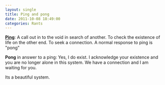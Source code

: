 ```yaml
---
layout: single
title: Ping and pong
date: 2011-10-08 18:49:00
categories: Rants
---
```

<strong><a href="http://en.wikipedia.org/wiki/Ping">Ping</a></strong>: A call out in to the void in search of another. To check the existence of life on the other end. To seek a connection. A normal response to ping is "pong"

<strong>Pong</strong> in answer to a ping: Yes, I do exist. I acknowledge your existence and you are no longer alone in this system. We have a connection and I am waiting for you.

Its a beautiful system.
